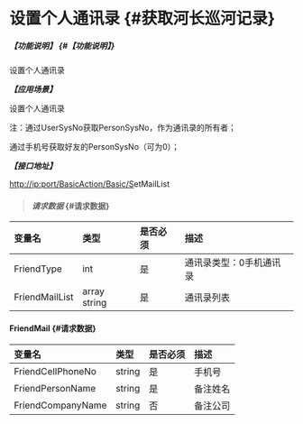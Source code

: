 # 设置个人通讯录 {#获取河长巡河记录}

##### _【功能说明】_ {#【功能说明】}

设置个人通讯录

_**【应用场景】**_

设置个人通讯录

注：通过UserSysNo获取PersonSysNo，作为通讯录的所有者；

通过手机号获取好友的PersonSysNo（可为0）；

_**【接口地址】**_

[http://ip:port/BasicAction/](http://ip:port/HMQuery/PatrolRiver/GetPatrolRivers)[Basic](http://ip:port/HMQuery/PatrolRiver/GetPatrolRivers)[/S](http://ip:port/HMQuery/PatrolRiver/GetPatrolRivers)etMailList

> #### _请求数据_ {#请求数据}

| 变量名 | 类型 | 是否必须 | 描述 |
| :--- | :--- | :--- | :--- |
| FriendType | int | 是 | 通讯录类型：0手机通讯录 |
| FriendMailList | array string | 是 | 通讯录列表 |

#### FriendMail {#请求数据}

| 变量名 | 类型 | 是否必须 | 描述 |
| :--- | :--- | :--- | :--- |
| FriendCellPhoneNo | string | 是 | 手机号 |
| FriendPersonName | string | 是 | 备注姓名 |
| FriendCompanyName | string | 否 | 备注公司 |



